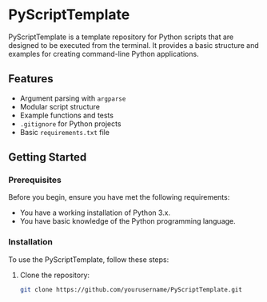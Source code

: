# PyScriptTemplate

PyScriptTemplate is a template repository for Python scripts that are designed to be executed from the terminal. It provides a basic structure and examples for creating command-line Python applications.

## Features

* Argument parsing with `argparse`
* Modular script structure
* Example functions and tests
* `.gitignore` for Python projects
* Basic `requirements.txt` file

## Getting Started

### Prerequisites

Before you begin, ensure you have met the following requirements:
* You have a working installation of Python 3.x.
* You have basic knowledge of the Python programming language.

### Installation

To use the PyScriptTemplate, follow these steps:

1. Clone the repository:
   ```bash
   git clone https://github.com/yourusername/PyScriptTemplate.git
